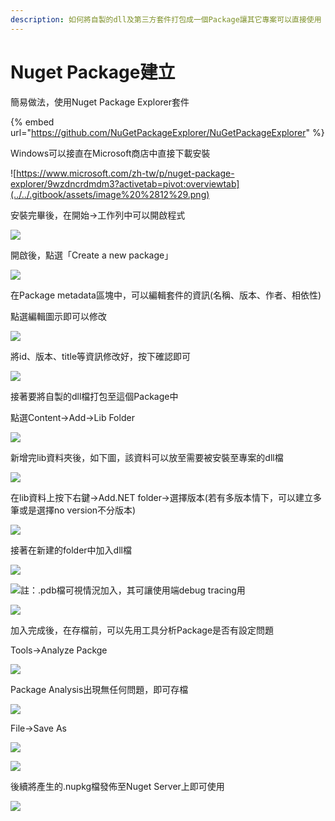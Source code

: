 ```yaml
---
description: 如何將自製的dll及第三方套件打包成一個Package讓其它專案可以直接使用
---
```


# Nuget Package建立

簡易做法，使用Nuget Package Explorer套件

{% embed url="https://github.com/NuGetPackageExplorer/NuGetPackageExplorer" %}

Windows可以接直在Microsoft商店中直接下載安裝

![https://www.microsoft.com/zh-tw/p/nuget-package-explorer/9wzdncrdmdm3?activetab=pivot:overviewtab](../../.gitbook/assets/image%20%2812%29.png)

安裝完畢後，在開始→工作列中可以開啟程式

![](../../.gitbook/assets/image%20%2830%29.png)

開啟後，點選「Create a new package」

![](../../.gitbook/assets/image%20%28247%29.png)

在Package metadata區塊中，可以編輯套件的資訊\(名稱、版本、作者、相依性\)

點選編輯圖示即可以修改

![](../../.gitbook/assets/image%20%2876%29.png)

將id、版本、title等資訊修改好，按下確認即可

![](../../.gitbook/assets/image%20%2899%29.png)

接著要將自製的dll檔打包至這個Package中

點選Content→Add→Lib Folder

![](../../.gitbook/assets/image%20%2810%29.png)

新增完lib資料夾後，如下圖，該資料可以放至需要被安裝至專案的dll檔

![](../../.gitbook/assets/image%20%2853%29.png)

在lib資料上按下右鍵→Add.NET folder→選擇版本\(若有多版本情下，可以建立多筆或是選擇no version不分版本\)

![](../../.gitbook/assets/image%20%28100%29.png)

接著在新建的folder中加入dll檔

![](../../.gitbook/assets/image%20%2840%29.png)

![&#x8A3B;&#xFF1A;.pdb&#x6A94;&#x53EF;&#x8996;&#x60C5;&#x6CC1;&#x52A0;&#x5165;&#xFF0C;&#x5176;&#x53EF;&#x8B93;&#x4F7F;&#x7528;&#x7AEF;debug tracing&#x7528;](../../.gitbook/assets/image%20%28130%29.png)

![](../../.gitbook/assets/image%20%28187%29.png)

加入完成後，在存檔前，可以先用工具分析Package是否有設定問題

Tools→Analyze Packge

![](../../.gitbook/assets/image%20%28104%29.png)

Package Analysis出現無任何問題，即可存檔

![](../../.gitbook/assets/image%20%28194%29.png)

File→Save As

![](../../.gitbook/assets/image%20%286%29.png)

![](../../.gitbook/assets/image%20%28123%29.png)

後續將產生的.nupkg檔發佈至Nuget Server上即可使用

![](../../.gitbook/assets/image%20%2883%29.png)

